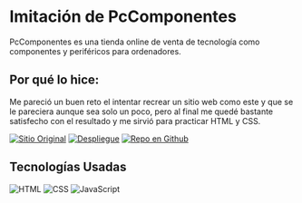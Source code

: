 # Imitación de PcComponentes

PcComponentes es una tienda online de venta de tecnología como componentes y periféricos para ordenadores.

## Por qué lo hice:
Me pareció un buen reto el intentar recrear un sitio web como este y que se le pareciera aunque sea solo un poco, pero al final me quedé bastante satisfecho con el resultado y me sirvió para practicar HTML y CSS.

[![Sitio Original](https://img.shields.io/static/v1?label=&message=Sitio%20Original&color=FF0000&style=for-the-badge)](https://www.pccomponentes.com)
[![Despliegue](https://img.shields.io/static/v1?label=&message=Github%20Pages&color=00A50C&style=for-the-badge)](https://jaamdev.github.io/pccomponentes-project)
[![Repo en Github](https://img.shields.io/static/v1?label=&message=Repo%20Github&color=000000&style=for-the-badge&logo=github&logoColor=white)](https://github.com/jaamdev/pccomponentes-project)

## Tecnologías Usadas
![HTML](https://img.shields.io/static/v1?label=&message=HTML5&color=E34F26&logo=html5&logoColor=white&style=for-the-badge)
![CSS](https://img.shields.io/static/v1?label=&message=CSS3&color=1572B6&logo=css3&logoColor=white&style=for-the-badge)
![JavaScript](https://img.shields.io/static/v1?label=&message=JavaScript&color=F7DF1E&logo=javascript&logoColor=white&style=for-the-badge)
